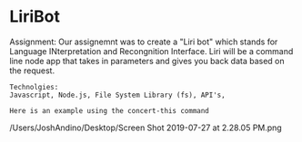 # LiriBot

Assignment:
    Our assignemnt was to create a "Liri bot" which stands for Language INterpretation and Recongnition Interface. Liri will be a command line node app that takes in parameters and gives you back data based on the request.
    
    Technolgies:
    Javascript, Node.js, File System Library (fs), API's,
    
    Here is an example using the concert-this command
/Users/JoshAndino/Desktop/Screen Shot 2019-07-27 at 2.28.05 PM.png
